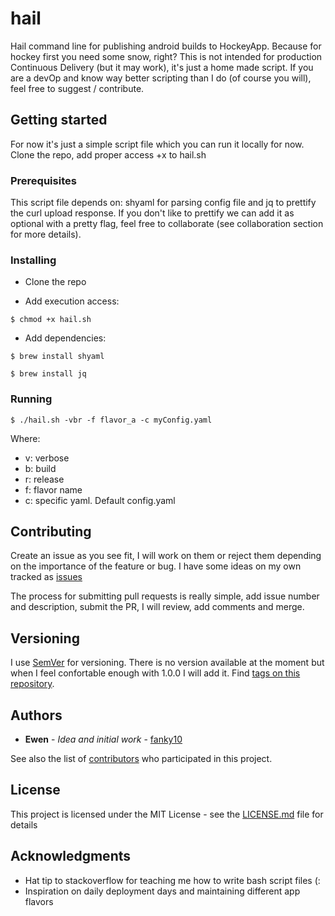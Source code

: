 # hail

Hail command line for publishing android builds to HockeyApp. Because for hockey first you need some snow, right?
This is not intended for production Continuous Delivery (but it may work), it's just a home made script. If you are a devOp and know way better scripting than I do (of course you will), feel free to suggest / contribute.

## Getting started

For now it's just a simple script file which you can run it locally for now. Clone the repo, add proper access +x to hail.sh

### Prerequisites

This script file depends on: shyaml for parsing config file and jq to prettify the curl upload response. If you don't like to prettify we can add it as optional with a pretty flag, feel free to collaborate (see collaboration section for more details).

### Installing

- Clone the repo

- Add execution access: 

`$ chmod +x hail.sh`

- Add dependencies: 

`$ brew install shyaml`

`$ brew install jq`


### Running
`$ ./hail.sh -vbr -f flavor_a -c myConfig.yaml`

Where:
- v: verbose
- b: build
- r: release
- f: flavor name
- c: specific yaml. Default config.yaml

## Contributing

Create an issue as you see fit, I will work on them or reject them depending on the importance of the feature or bug.
I have some ideas on my own tracked as [issues](https://github.com/fanky10/hail/issues)

The process for submitting pull requests is really simple, add issue number and description, submit the PR, I will review, add comments and merge.

## Versioning

I use [SemVer](http://semver.org/) for versioning. There is no version available at the moment but when I feel confortable enough with 1.0.0 I will add it. Find [tags on this repository](https://github.com/fanky10/hail/tags). 

## Authors

* **Ewen** - *Idea and initial work* - [fanky10](https://github.com/fanky10)

See also the list of [contributors](https://github.com/fanky10/hail/contributors) who participated in this project.

## License

This project is licensed under the MIT License - see the [LICENSE.md](LICENSE.md) file for details

## Acknowledgments

* Hat tip to stackoverflow for teaching me how to write bash script files (:
* Inspiration on daily deployment days and maintaining different app flavors
